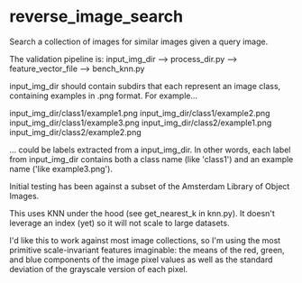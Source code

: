 reverse_image_search
====================

Search a collection of images for similar images given a query image.

The validation pipeline is:
input_img_dir --> process_dir.py --> feature_vector_file --> bench_knn.py

input_img_dir should contain subdirs that each represent an image class,
containing examples in .png format.  For example...

input_img_dir/class1/example1.png
input_img_dir/class1/example2.png
input_img_dir/class1/example3.png
input_img_dir/class2/example1.png
input_img_dir/class2/example2.png

... could be labels extracted from a input_img_dir. In other words, each 
label from input_img_dir contains both a class name (like 'class1') and 
an example name ('like example3.png').

Initial testing has been against a subset of the Amsterdam Library of 
Object Images.

This uses KNN under the hood (see get_nearest_k in knn.py). It doesn't
leverage an index (yet) so it will not scale to large datasets.

I'd like this to work against most image collections, so I'm using 
the most primitive scale-invariant features imaginable: the means of
the red, green, and blue components of the image pixel values as well 
as the standard deviation of the grayscale version of each pixel.

